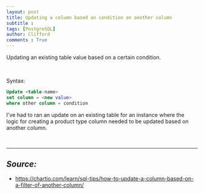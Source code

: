```yaml
---
layout: post
title: Updating a column based on condition on another column
subtitle :  
tags: [PostgreSQL]
author: Clifford
comments : True
---
```



Updating an existing table value based on a certain condition.

<br>

Syntax:

```sql
Update <table-name>
set column = <new value>
where other column = condition
```

I've had to ran an update on an existing table for an instance where the logic for creating a product type column needed to be updated based on another column.

<br>

<hr>

## _Source:_  
- <https://chartio.com/learn/sql-tips/how-to-update-a-column-based-on-a-filter-of-another-column/>